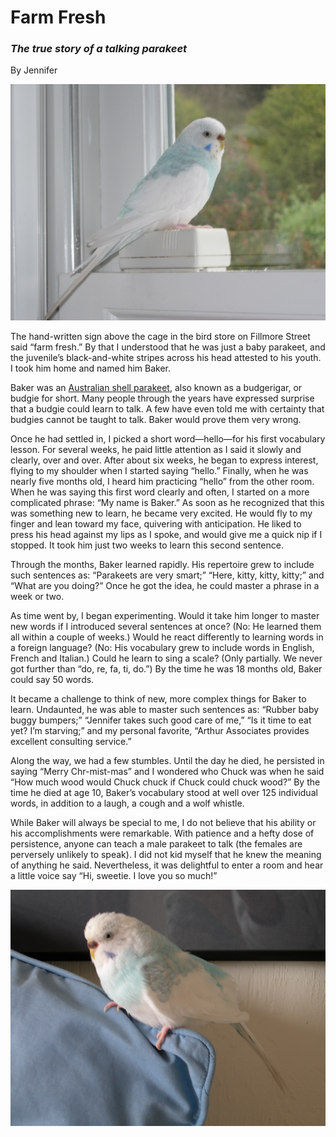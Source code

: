 # Farm Fresh

### _The true story of a talking parakeet_

By Jennifer

![Baker]( 040919-Baker.jpg )

The hand-written sign above the cage in the bird store on Fillmore Street said “farm fresh.” By that I understood that he was just a baby parakeet, and the juvenile’s black-and-white stripes across his head attested to his youth. I took him home and named him Baker.

Baker was an [Australian shell parakeet]( https://en.wikipedia.org/wiki/Budgerigar ), also known as a budgerigar, or budgie for short. Many people through the years have expressed surprise that a budgie could learn to talk. A few have even told me with certainty that budgies cannot be taught to talk. Baker would prove them very wrong.

Once he had settled in, I picked a short word—hello—for his first vocabulary lesson. For several weeks, he paid little attention as I said it slowly and clearly, over and over. After about six weeks, he began to express interest, flying to my shoulder when I started saying “hello.” Finally, when he was nearly five months old, I heard him practicing “hello” from the other room. When he was saying this first word clearly and often, I started on a more complicated phrase: “My name is Baker.” As soon as he recognized that this was something new to learn, he became very excited. He would fly to my finger and lean toward my face, quivering with anticipation. He liked to press his head against my lips as I spoke, and would give me a quick nip if I stopped. It took him just two weeks to learn this second sentence.

Through the months, Baker learned rapidly. His repertoire grew to include such sentences as: “Parakeets are very smart;” “Here, kitty, kitty, kitty;” and “What are you doing?” Once he got the idea, he could master a phrase in a week or two.

As time went by, I began experimenting. Would it take him longer to master new words if I introduced several sentences at once? (No: He learned them all within a couple of weeks.) Would he react differently to learning words in a foreign language? (No: His vocabulary grew to include words in English, French and Italian.) Could he learn to sing a scale? (Only partially. We never got further than “do, re, fa, ti, do.”) By the time he was 18 months old, Baker could say 50 words.

It became a challenge to think of new, more complex things for Baker to learn. Undaunted, he was able to master such sentences as: “Rubber baby buggy bumpers;” “Jennifer takes such good care of me,” “Is it time to eat yet? I’m starving;” and my personal favorite, “Arthur Associates provides excellent consulting service.”

Along the way, we had a few stumbles. Until the day he died, he persisted in saying “Merry Chr-mist-mas” and I wondered who Chuck was when he said “How much wood would Chuck chuck if Chuck could chuck wood?” By the time he died at age 10, Baker’s vocabulary stood at well over 125 individual words, in addition to a laugh, a cough and a wolf whistle.

While Baker will always be special to me, I do not believe that his ability or his accomplishments were remarkable. With patience and a hefty dose of persistence, anyone can teach a male parakeet to talk (the females are perversely unlikely to speak). I did not kid myself that he knew the meaning of anything he said. Nevertheless, it was delightful to enter a room and hear a little voice say “Hi, sweetie. I love you so much!”

![Baker]( 060305-Baker-04.jpg )

